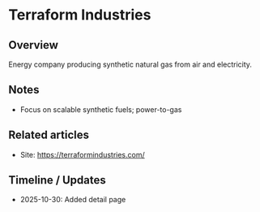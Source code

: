 # Terraform Industries

## Overview
Energy company producing synthetic natural gas from air and electricity.

## Notes
- Focus on scalable synthetic fuels; power-to-gas

## Related articles
- Site: https://terraformindustries.com/

## Timeline / Updates
- 2025-10-30: Added detail page
